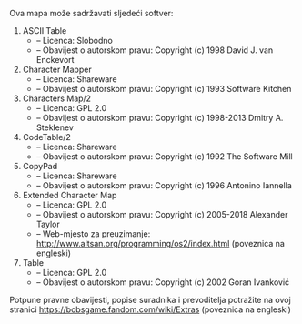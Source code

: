 ﻿Ova mapa može sadržavati sljedeći softver:

1. ASCII Table
   - – Licenca: Slobodno
   - – Obavijest o autorskom pravu: Copyright (c) 1998 David J. van Enckevort
2. Character Mapper
   - – Licenca: Shareware
   - – Obavijest o autorskom pravu: Copyright (c) 1993 Software Kitchen
3. Characters Map/2
   - – Licenca: GPL 2.0
   - – Obavijest o autorskom pravu: Copyright (c) 1998-2013 Dmitry A. Steklenev
4. CodeTable/2
   - – Licenca: Shareware
   - – Obavijest o autorskom pravu: Copyright (c) 1992 The Software Mill
5. CopyPad
   - – Licenca: Shareware
   - – Obavijest o autorskom pravu: Copyright (c) 1996 Antonino Iannella
6. Extended Character Map
   - – Licenca: GPL 2.0
   - – Obavijest o autorskom pravu: Copyright (c) 2005-2018 Alexander Taylor
   - – Web-mjesto za preuzimanje: http://www.altsan.org/programming/os2/index.html (poveznica na engleski)
7. Table
   - – Licenca: GPL 2.0
   - – Obavijest o autorskom pravu: Copyright (c) 2002 Goran Ivanković

Potpune pravne obavijesti, popise suradnika i prevoditelja potražite na ovoj stranici https://bobsgame.fandom.com/wiki/Extras (poveznica na engleski)
